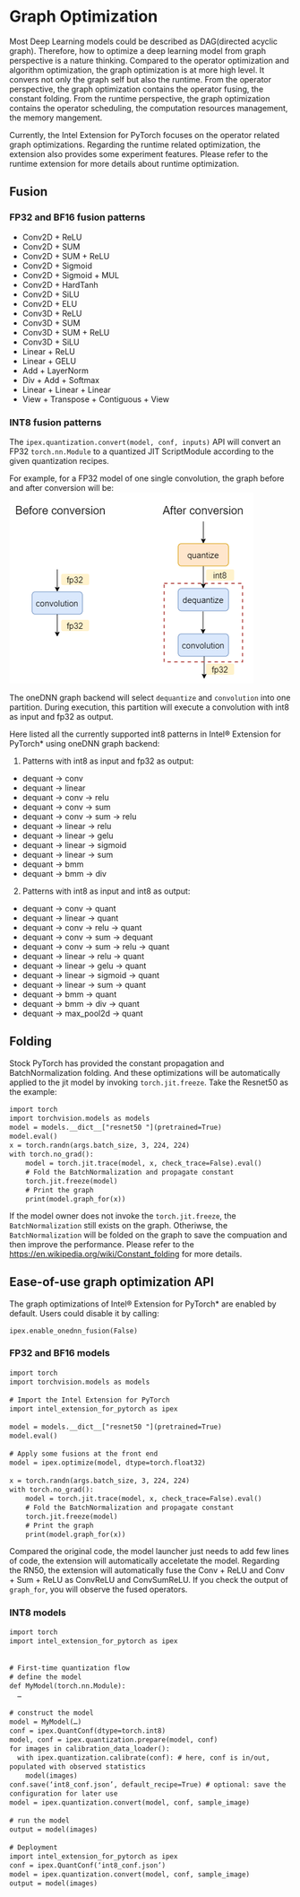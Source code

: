 Graph Optimization
==================

Most Deep Learning models could be described as DAG(directed acyclic graph). Therefore, how to optimize a deep learning model from graph perspective is a nature thinking. Compared to the operator optimization and algorithm optimization, the graph optimization is at more high level. It convers not only the graph self but also the runtime. From the operator perspective, the graph optimization contains the operator fusing, the constant folding. From the runtime perspective, the graph optimization contains the operator scheduling, the computation resources management, the memory mangement.

Currently, the Intel Extension for PyTorch focuses on the operator related graph optimizations. Regarding the runtime related optimization, the extension also provides some experiment features. Please refer to the runtime extension for more details about runtime optimization.


## Fusion
### FP32 and BF16 fusion patterns
- Conv2D + ReLU
- Conv2D + SUM
- Conv2D + SUM + ReLU
- Conv2D + Sigmoid
- Conv2D + Sigmoid + MUL
- Conv2D + HardTanh
- Conv2D + SiLU
- Conv2D + ELU
- Conv3D + ReLU
- Conv3D + SUM
- Conv3D + SUM + ReLU
- Conv3D + SiLU
- Linear + ReLU
- Linear + GELU
- Add + LayerNorm
- Div + Add + Softmax
- Linear + Linear + Linear
- View + Transpose + Contiguous + View

### INT8 fusion patterns
The `ipex.quantization.convert(model, conf, inputs)` API will convert an FP32 `torch.nn.Module` to a quantized JIT ScriptModule according to the given quantization recipes.

For example, for a FP32 model of one single convolution, the graph before and after conversion will be:
![image](../../../images/graph_optimization/int8_pattern.png)
 
The oneDNN graph backend will select `dequantize` and `convolution` into one partition. During execution, this partition will execute a convolution with int8 as input and fp32 as output. 

Here listed all the currently supported int8 patterns in Intel® Extension for PyTorch\* using oneDNN graph backend:
1. Patterns with int8 as input and fp32 as output:
- dequant -> conv
- dequant -> linear
- dequant -> conv -> relu
- dequant -> conv -> sum
- dequant -> conv -> sum -> relu
- dequant -> linear -> relu
- dequant -> linear -> gelu
- dequant -> linear -> sigmoid
- dequant -> linear -> sum
- dequant -> bmm
- dequant -> bmm -> div

2. Patterns with int8 as input and int8 as output:
- dequant -> conv -> quant
- dequant -> linear -> quant
- dequant -> conv -> relu -> quant
- dequant -> conv -> sum -> dequant
- dequant -> conv -> sum -> relu -> quant
- dequant -> linear -> relu -> quant
- dequant -> linear -> gelu -> quant
- dequant -> linear -> sigmoid -> quant
- dequant -> linear -> sum -> quant
- dequant -> bmm -> quant
- dequant -> bmm -> div -> quant
- dequant -> max_pool2d -> quant


## Folding
Stock PyTorch has provided the constant propagation and BatchNormalization folding. And these optimizations will be automatically applied to the jit model by invoking `torch.jit.freeze`. Take the Resnet50 as the example:
```
import torch
import torchvision.models as models
model = models.__dict__["resnet50 "](pretrained=True)
model.eval()
x = torch.randn(args.batch_size, 3, 224, 224)
with torch.no_grad():
    model = torch.jit.trace(model, x, check_trace=False).eval()
    # Fold the BatchNormalization and propagate constant
    torch.jit.freeze(model)
    # Print the graph
    print(model.graph_for(x))
```
If the model owner does not invoke the `torch.jit.freeze`, the `BatchNormalization` still exists on the graph. Otheriwse, the `BatchNormalization` will be folded on the graph to save the compuation and then improve the performance. Please refer to the https://en.wikipedia.org/wiki/Constant_folding for more details.


## Ease-of-use graph optimization API
The graph optimizations of Intel® Extension for PyTorch\* are enabled by default. Users could disable it by calling:
```
ipex.enable_onednn_fusion(False)
```

### FP32 and BF16 models
```
import torch
import torchvision.models as models

# Import the Intel Extension for PyTorch
import intel_extension_for_pytorch as ipex

model = models.__dict__["resnet50 "](pretrained=True)
model.eval()

# Apply some fusions at the front end
model = ipex.optimize(model, dtype=torch.float32)

x = torch.randn(args.batch_size, 3, 224, 224)
with torch.no_grad():
    model = torch.jit.trace(model, x, check_trace=False).eval()
    # Fold the BatchNormalization and propagate constant
    torch.jit.freeze(model)
    # Print the graph
    print(model.graph_for(x))
```
Compared the original code, the model launcher just needs to add few lines of code, the extension will automatically acceletate the  model. Regarding the RN50, the extension will automatically fuse the Conv + ReLU and Conv + Sum + ReLU as ConvReLU and ConvSumReLU. If you check the output of `graph_for`, you will observe the fused operators.

### INT8 models
```
import torch
import intel_extension_for_pytorch as ipex


# First-time quantization flow 
# define the model 
def MyModel(torch.nn.Module): 
  … 

# construct the model 
model = MyModel(…) 
conf = ipex.QuantConf(dtype=torch.int8) 
model, conf = ipex.quantization.prepare(model, conf) 
for images in calibration_data_loader(): 
  with ipex.quantization.calibrate(conf): # here, conf is in/out, populated with observed statistics 
    model(images) 
conf.save(‘int8_conf.json’, default_recipe=True) # optional: save the configuration for later use 
model = ipex.quantization.convert(model, conf, sample_image) 

# run the model 
output = model(images) 

# Deployment 
import intel_extension_for_pytorch as ipex
conf = ipex.QuantConf(‘int8_conf.json’) 
model = ipex.quantization.convert(model, conf, sample_image) 
output = model(images) 
```
